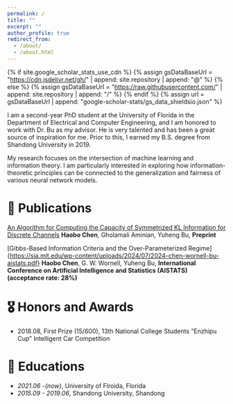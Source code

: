 ```yaml
---
permalink: /
title: ""
excerpt: ""
author_profile: true
redirect_from: 
  - /about/
  - /about.html
---
```


{% if site.google_scholar_stats_use_cdn %}
{% assign gsDataBaseUrl = "https://cdn.jsdelivr.net/gh/" | append: site.repository | append: "@" %}
{% else %}
{% assign gsDataBaseUrl = "https://raw.githubusercontent.com/" | append: site.repository | append: "/" %}
{% endif %}
{% assign url = gsDataBaseUrl | append: "google-scholar-stats/gs_data_shieldsio.json" %}

<span class='anchor' id='about-me'></span>
I am a second-year PhD student at the University of Florida in the Department of Electrical and Computer Engineering, and I am honored to work with Dr. Bu as my advisor. He is very talented and has been a great source of inspiration for me. Prior to this, I earned my B.S. degree from Shandong University in 2019.

My research focuses on the intersection of machine learning and information theory. I am particularly interested in exploring how information-theoretic principles can be connected to the generalization and fairness of various neural network models.



# 📝 Publications 
[An Algorithm for Computing the Capacity of Symmetrized KL Information for Discrete Channels](https://arxiv.org/pdf/2407.13436)
**Haobo Chen**, Gholamali Aminian, Yuheng Bu, **Preprint**

[Gibbs-Based Information Criteria and the Over-Parameterized Regime]{https://sia.mit.edu/wp-content/uploads/2024/07/2024-chen-wornell-bu-aistats.pdf}
**Haobo Chen**, G. W. Wornell, Yuheng Bu, **International Conference on Artificial Intelligence and Statistics (AISTATS) (acceptance rate: 28%)** 



# 🎖 Honors and Awards
-  2018.08, First Prize (15/600), 13th National College Students “Enzhipu Cup” Intelligent Car Competition 

# 📖 Educations
- *2021.06 -(now)*, University of Flroida, Florida
- *2015.09 - 2019.06*, Shandong University, Shandong

